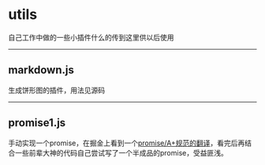 # utils
自己工作中做的一些小插件什么的传到这里供以后使用
***

## markdown.js
生成饼形图的插件，用法见源码
***
## promise1.js
手动实现一个promise，在掘金上看到一个[promise/A+规范的翻译](https://juejin.im/post/5b6161e6f265da0f8145fb72)，看完后再结合一些前辈大神的代码自己尝试写了一个半成品的promise，受益匪浅。
